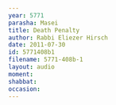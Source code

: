 ```yaml
---
year: 5771
parasha: Masei
title: Death Penalty
author: Rabbi Eliezer Hirsch
date: 2011-07-30
id: 5771408b1
filename: 5771-408b-1
layout: audio
moment: 
shabbat: 
occasion: 
---
```

